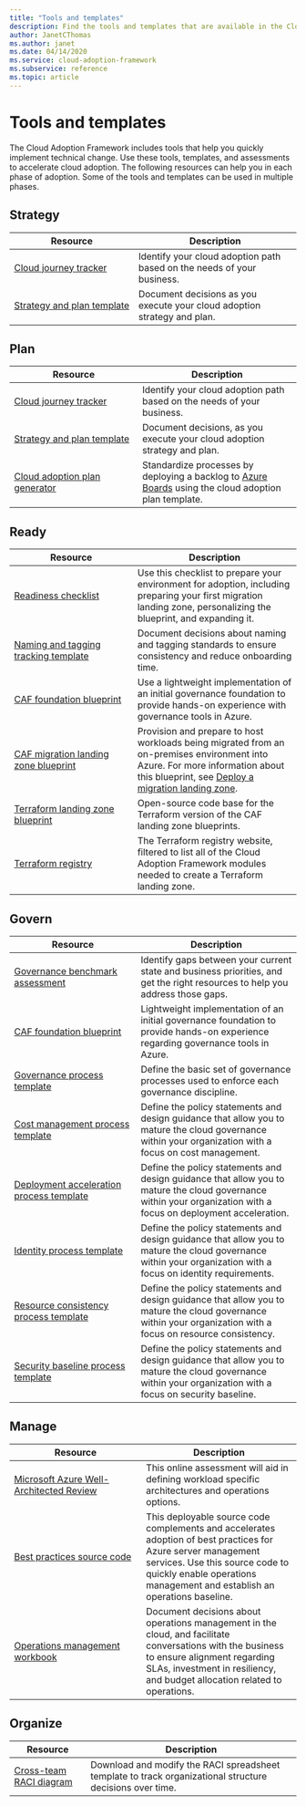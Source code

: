 ```yaml
---
title: "Tools and templates"
description: Find the tools and templates that are available in the Cloud Adoption Framework to help you accelerate your cloud adoption.
author: JanetCThomas
ms.author: janet
ms.date: 04/14/2020
ms.service: cloud-adoption-framework
ms.subservice: reference
ms.topic: article
---
```


<!-- cSpell:ignore Terraform's -->

# Tools and templates

The Cloud Adoption Framework includes tools that help you quickly implement technical change. Use these tools, templates, and assessments to accelerate cloud adoption. The following resources can help you in each phase of adoption. Some of the tools and templates can be used in multiple phases.

## Strategy

| Resource | Description |
|----------|-------------|
| [Cloud journey tracker](https://docs.microsoft.com/assessments/?mode=pre-assessment&id=cloud-journey-tracker) | Identify your cloud adoption path based on the needs of your business. |
| [Strategy&nbsp;and&nbsp;plan&nbsp;template](https://archcenter.blob.core.windows.net/cdn/fusion/readiness/Microsoft-Cloud-Adoption-Framework-Strategy-and-Plan-Template.docx) | Document decisions as you execute your cloud adoption strategy and plan. |

## Plan

| Resource | Description |
|----------|-------------|
| [Cloud journey tracker](https://docs.microsoft.com/assessments/?mode=pre-assessment&id=cloud-journey-tracker) | Identify your cloud adoption path based on the needs of your business. |
| [Strategy&nbsp;and&nbsp;plan&nbsp;template](https://archcenter.blob.core.windows.net/cdn/fusion/readiness/Microsoft-Cloud-Adoption-Framework-Strategy-and-Plan-Template.docx) | Document decisions, as you execute your cloud adoption strategy and plan. |
| [Cloud adoption plan generator](../plan/template.md) | Standardize processes by deploying a backlog to [Azure Boards](https://docs.microsoft.com/azure/devops/boards/get-started/what-is-azure-boards) using the cloud adoption plan template. |

## Ready

| Resource | Description |
|----------|-------------|
| [Readiness checklist](https://raw.githubusercontent.com/Microsoft/CloudAdoptionFramework/master/ready/readiness-checklist.docx) | Use this checklist to prepare your environment for adoption, including preparing your first migration landing zone, personalizing the blueprint, and expanding it. |
| [Naming and tagging tracking template](https://archcenter.blob.core.windows.net/cdn/fusion/readiness/CAF%20Readiness%20Naming%20and%20Tagging%20tracking%20template.xlsx) | Document decisions about naming and tagging standards to ensure consistency and reduce onboarding time. |
| [CAF&nbsp;foundation&nbsp;blueprint](https://github.com/Microsoft/CloudAdoptionFramework/tree/master/ready/migration-landing-zone-governance) | Use a lightweight implementation of an initial governance foundation to provide hands-on experience with governance tools in Azure. |
| [CAF migration landing zone blueprint](https://github.com/Microsoft/CloudAdoptionFramework/tree/master/ready/migration-landing-zone) | Provision and prepare to host workloads being migrated from an on-premises environment into Azure. For more information about this blueprint, see [Deploy a migration landing zone](../ready/landing-zone/migrate-landing-zone.md). |
| [Terraform landing zone blueprint](../ready/landing-zone/terraform-landing-zone.md) | Open-source code base for the Terraform version of the CAF landing zone blueprints. |
| [Terraform registry](https://registry.terraform.io/search?q=aztfmod) | The Terraform registry website, filtered to list all of the Cloud Adoption Framework modules needed to create a Terraform landing zone. |

## Govern

| Resource | Description |
|----------|-------------|
| [Governance benchmark assessment](https://cafbaseline.com) | Identify gaps between your current state and business priorities, and get the right resources to help you address those gaps. |
| [CAF&nbsp;foundation&nbsp;blueprint](https://github.com/Microsoft/CloudAdoptionFramework/tree/master/ready/migration-landing-zone-governance) | Lightweight implementation of an initial governance foundation to provide hands-on experience regarding governance tools in Azure. |
| [Governance process template](https://archcenter.blob.core.windows.net/cdn/fusion/governance/Governance%20Discipline%20Template.docx) | Define the basic set of governance processes used to enforce each governance discipline. |
| [Cost management process template](https://archcenter.blob.core.windows.net/cdn/fusion/governance/Cost%20Management%20Discipline%20Template.docx) | Define the policy statements and design guidance that allow you to mature the cloud governance within your organization with a focus on cost management. |
| [Deployment acceleration process template](https://archcenter.blob.core.windows.net/cdn/fusion/governance/Deployment%20Acceleration%20Discipline%20Template.docx) | Define the policy statements and design guidance that allow you to mature the cloud governance within your organization with a focus on deployment acceleration. |
| [Identity process template](https://archcenter.blob.core.windows.net/cdn/fusion/governance/Identity%20Baseline%20Discipline%20Template.docx) | Define the policy statements and design guidance that allow you to mature the cloud governance within your organization with a focus on identity requirements. |
| [Resource consistency process template](https://archcenter.blob.core.windows.net/cdn/fusion/governance/Resource%20Consistency%20Discipline%20Template.docx) | Define the policy statements and design guidance that allow you to mature the cloud governance within your organization with a focus on resource consistency. |
| [Security baseline process template](https://archcenter.blob.core.windows.net/cdn/fusion/governance/Security%20Baseline%20Discipline%20Template.docx) | Define the policy statements and design guidance that allow you to mature the cloud governance within your organization with a focus on security baseline. |

## Manage

| Resource | Description |
|----------|-------------|
| [Microsoft Azure Well-Architected Review](https://docs.microsoft.com/assessments/?id=azure-architecture-review) | This online assessment will aid in defining workload specific architectures and operations options. |
| [Best&nbsp;practices&nbsp;source&nbsp;code](https://github.com/Microsoft/CloudAdoptionFramework/tree/master/manage/Automation-Best-Practices) | This deployable source code complements and accelerates adoption of best practices for Azure server management services. Use this source code to quickly enable operations management and establish an operations baseline. |
| [Operations management workbook](https://raw.githubusercontent.com/Microsoft/CloudAdoptionFramework/master/manage/opsmanagementworkbook.xlsx) | Document decisions about operations management in the cloud, and facilitate conversations with the business to ensure alignment regarding SLAs, investment in resiliency, and budget allocation related to operations. |

## Organize

| Resource | Description |
|----------|-------------|
| [Cross-team RACI diagram](https://archcenter.blob.core.windows.net/cdn/fusion/management/raci-template.xlsx) | Download and modify the RACI spreadsheet template to track organizational structure decisions over time. |
